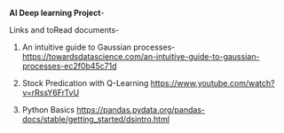 **AI Deep learning Project**-

Links and toRead documents- 
1) An intuitive guide to Gaussian processes-
 https://towardsdatascience.com/an-intuitive-guide-to-gaussian-processes-ec2f0b45c71d

 2) Stock Predication with Q-Learning
 https://www.youtube.com/watch?v=rRssY6FrTvU

 3) Python Basics
 https://pandas.pydata.org/pandas-docs/stable/getting_started/dsintro.html